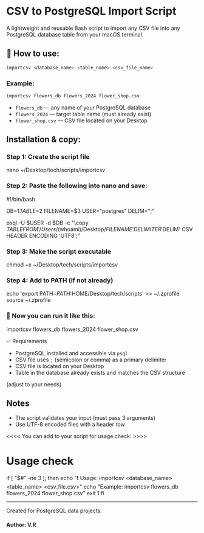 # CSV to PostgreSQL Import Script

A lightweight and reusable Bash script to import any CSV file into any PostgreSQL database table from your macOS terminal.


## 🪿 How to use: 

```bash
importcsv <database_name> <table_name> <csv_file_name>
```
### Example:

```bash
importcsv flowers_db flowers_2024 flower_shop.csv
```

- `flowers_db` — any name of your PostgreSQL database
- `flowers_2024` — target table name (must already exist)
- `flower_shop.csv` — CSV file located on your Desktop

## Installation & copy:

### Step 1: Create the script file
nano ~/Desktop/tech/scripts/importcsv

### Step 2: Paste the following into nano and save:
#!/bin/bash

DB=$1
TABLE=$2
FILENAME=$3
USER="postgres"
DELIM=";"

psql -U $USER -d $DB -c "\copy $TABLE FROM '/Users/$(whoami)/Desktop/$FILENAME' DELIMITER '$DELIM' CSV HEADER ENCODING 'UTF8';"

### Step 3: Make the script executable
chmod +x ~/Desktop/tech/scripts/importcsv

### Step 4: Add to PATH (if not already)
echo 'export PATH=$PATH:$HOME/Desktop/tech/scripts' >> ~/.zprofile
source ~/.zprofile

### 🪿 Now you can run it like this:
importcsv flowers_db flowers_2024 flower_shop.csv

✅ Requirements

- PostgreSQL installed and accessible via `psql`
- CSV file uses `;` (semicolon or comma) as a primary delimiter
- CSV file is located on your Desktop
- Table in the database already exists and matches the CSV structure

(adjust to your needs)

##  Notes

- The script validates your input (must pass 3 arguments)
- Use UTF-8 encoded files with a header row


<<<< You can add to your script for usage check: >>>>

# Usage check
if [ "$#" -ne 3 ]; then
  echo "❗ Usage: importcsv <database_name> <table_name> <csv_file.csv>"
  echo "Example: importcsv flowers_db flowers_2024 flower_shop.csv"
  exit 1
fi
 



 ---
Created for PostgreSQL data projects.
#### Author: V.R

